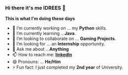 ### Hi there it's me IDREES 👋

**This is what I'm doing these days**

- 🔭 I’m currently working on ... my **Python** skills.
- 🌱 I’m currently learning ...**Java**.
- 👯 I’m looking to collaborate on ... **Gaming Projects**.
- 🤔 I’m looking for ... an **Internship** opportunity.
- 💬 Ask me about ...**Anything**
- 📫 How to reach me: [**linkedIn**](https://www.linkedin.com/in/idreesrazak/)
- 😄 Pronouns: ... **He/Him**
- ⚡ Fun fact: I just completed my **2nd year** of University.

